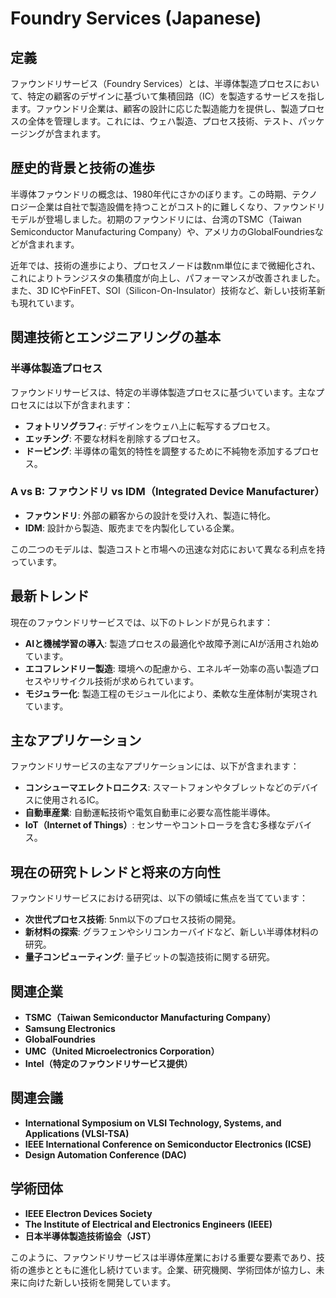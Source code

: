 # Foundry Services (Japanese)

## 定義

ファウンドリサービス（Foundry Services）とは、半導体製造プロセスにおいて、特定の顧客のデザインに基づいて集積回路（IC）を製造するサービスを指します。ファウンドリ企業は、顧客の設計に応じた製造能力を提供し、製造プロセスの全体を管理します。これには、ウェハ製造、プロセス技術、テスト、パッケージングが含まれます。

## 歴史的背景と技術の進歩

半導体ファウンドリの概念は、1980年代にさかのぼります。この時期、テクノロジー企業は自社で製造設備を持つことがコスト的に難しくなり、ファウンドリモデルが登場しました。初期のファウンドリには、台湾のTSMC（Taiwan Semiconductor Manufacturing Company）や、アメリカのGlobalFoundriesなどが含まれます。

近年では、技術の進歩により、プロセスノードは数nm単位にまで微細化され、これによりトランジスタの集積度が向上し、パフォーマンスが改善されました。また、3D ICやFinFET、SOI（Silicon-On-Insulator）技術など、新しい技術革新も現れています。

## 関連技術とエンジニアリングの基本

### 半導体製造プロセス

ファウンドリサービスは、特定の半導体製造プロセスに基づいています。主なプロセスには以下が含まれます：

- **フォトリソグラフィ**: デザインをウェハ上に転写するプロセス。
- **エッチング**: 不要な材料を削除するプロセス。
- **ドーピング**: 半導体の電気的特性を調整するために不純物を添加するプロセス。

### A vs B: ファウンドリ vs IDM（Integrated Device Manufacturer）

- **ファウンドリ**: 外部の顧客からの設計を受け入れ、製造に特化。
- **IDM**: 設計から製造、販売までを内製化している企業。

この二つのモデルは、製造コストと市場への迅速な対応において異なる利点を持っています。

## 最新トレンド

現在のファウンドリサービスでは、以下のトレンドが見られます：

- **AIと機械学習の導入**: 製造プロセスの最適化や故障予測にAIが活用され始めています。
- **エコフレンドリー製造**: 環境への配慮から、エネルギー効率の高い製造プロセスやリサイクル技術が求められています。
- **モジュラー化**: 製造工程のモジュール化により、柔軟な生産体制が実現されています。

## 主なアプリケーション

ファウンドリサービスの主なアプリケーションには、以下が含まれます：

- **コンシューマエレクトロニクス**: スマートフォンやタブレットなどのデバイスに使用されるIC。
- **自動車産業**: 自動運転技術や電気自動車に必要な高性能半導体。
- **IoT（Internet of Things）**: センサーやコントローラを含む多様なデバイス。

## 現在の研究トレンドと将来の方向性

ファウンドリサービスにおける研究は、以下の領域に焦点を当てています：

- **次世代プロセス技術**: 5nm以下のプロセス技術の開発。
- **新材料の探索**: グラフェンやシリコンカーバイドなど、新しい半導体材料の研究。
- **量子コンピューティング**: 量子ビットの製造技術に関する研究。

## 関連企業

- **TSMC（Taiwan Semiconductor Manufacturing Company）**
- **Samsung Electronics**
- **GlobalFoundries**
- **UMC（United Microelectronics Corporation）**
- **Intel（特定のファウンドリサービス提供）**

## 関連会議

- **International Symposium on VLSI Technology, Systems, and Applications (VLSI-TSA)**
- **IEEE International Conference on Semiconductor Electronics (ICSE)**
- **Design Automation Conference (DAC)**

## 学術団体

- **IEEE Electron Devices Society**
- **The Institute of Electrical and Electronics Engineers (IEEE)**
- **日本半導体製造技術協会（JST）**

このように、ファウンドリサービスは半導体産業における重要な要素であり、技術の進歩とともに進化し続けています。企業、研究機関、学術団体が協力し、未来に向けた新しい技術を開発しています。